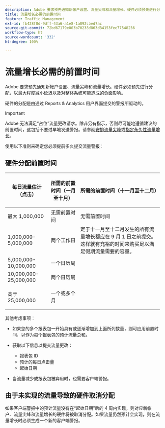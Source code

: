 ```yaml
---
description: Adobe 要求预先通知新帐户设置、流量尖峰和流量增长。硬件必须预先进行分配，以最大程度减小延迟以及对整体系统可能造成的负面影响。
title: 流量增长必需的前置时间
feature: Traffic Management
exl-id: fb428f8d-9dff-43a6-a1e8-1a892cbed7ac
source-git-commit: 72bd67179e003b70233d863d34153fec77548256
workflow-type: ht
source-wordcount: '332'
ht-degree: 100%

---
```


# 流量增长必需的前置时间

Adobe 要求预先通知新帐户设置、流量尖峰和流量增长。硬件必须预先进行分配，以最大程度减小延迟以及对整体系统可能造成的负面影响。

硬件的分配是由通过 Reports &amp; Analytics 用户界面提交的警报所驱动的。

>[!IMPORTANT]
>
>Adobe 无法满足“占位”流量更改请求。除非另有指示，否则尽可能地遵循建议的前置时间，这包括不要过早地发送警报。请参阅[安排流量尖峰](/help/admin/c-traffic-management/t-traffic-schedule-spike.md)或[指定永久性流量增长](/help/admin/c-traffic-management/t-traffic-permanent.md)。

使用以下准则来确定您必须提前多久提交流量警报：

## 硬件分配前置时间

<table id="table_A67CC3B164F740088797BD8913244E47">
 <thead>
  <tr>
   <th colname="col1" class="entry"> 每日流量估计（点击） </th>
   <th colname="col2" class="entry"> <p>所需的前置时间（一月至十月） </p> </th>
   <th colname="col3" class="entry"> <p>所需的前置时间（十一月至十二月） </p> </th>
  </tr>
 </thead>
 <tbody>
  <tr>
   <td colname="col1"> 最大 1,000,000 </td>
   <td colname="col2"> 无需前置时间 </td>
   <td colname="col3"> 无需前置时间 </td>
  </tr>
  <tr>
   <td colname="col1"> 1,000,000-5,000,000 </td>
   <td colname="col2"> 两个工作日 </td>
   <td colname="col3" morerows="3"> 定于十一月至十二月发生的所有流量增长都应在 9 月 1 日之前提交。这样就有充裕的时间来购买足以满足假期流量需要的容量。 </td>
  </tr>
  <tr>
   <td colname="col1"> 5,000,000-10,000,000 </td>
   <td colname="col2"> 一个日历周 </td>
  </tr>
  <tr>
   <td colname="col1"> 10,000,000-25,000,000 </td>
   <td colname="col2"> 两个日历周 </td>
  </tr>
  <tr>
   <td colname="col1"> <p>高于 25,000,000 </p> </td>
   <td colname="col2"> 一个或多个月 </td>
  </tr>
 </tbody>
</table>

其他考虑事项：

* 如果您的多个报表包一开始具有或逐渐增加到上面所列数量，则可应用前置时间，以作为每个报表包的预计流量总和。
* 获取以下信息以提交流量更改：

   * 报表包 ID
   * 预计的每日点击量
   * 起始日期

* 当流量减少或报表包被弃用时，也需要客户端警报。

## 由于未实现的流量导致的硬件取消分配

如果客户端警报中的预计流量没有在“起始日期”后的 4 周内实现，则对应新帐户、流量尖峰和流量增长的硬件将被取消分配。如果流量仍然预计会实现，则在流量增长时必须生成一个新的客户端警报。
